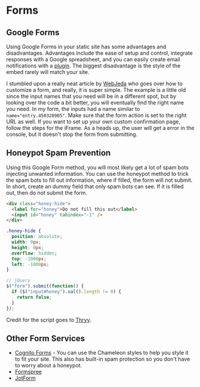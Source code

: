 # Forms

## Google Forms

Using Google Forms in your static site has some advantages and disadvantages. Advantages include the ease of setup and control, integrate responses with a Google spreadsheet, and you can easily create email notifications with a [plugin](https://workspace.google.com/u/0/marketplace/app/email_notifications_for_google_forms/984866591130?hl=en&pann=forms_addon_widget). The biggest disadvantage is the style of the embed rarely will match your site. 

I stumbled upon a really neat article by [WebJeda](https://blog.webjeda.com/google-form-customize/) who goes over how to customize a form, and really, it is super simple. The example is a little old since the input names that you need will be in a different spot, but by looking over the code a bit better, you will eventually find the right name you need. In my form, the inputs had a name similar to `name="entry.450328905"`. Make sure that the form action is set to the right URL as well. If you want to set up your own custom confirmation page, follow the steps for the iFrame. As a heads up, the user will get a error in the console, but it doesn't stop the form from submitting.

## Honeypot Spam Prevention

Using this Google Form method, you will most likely get a lot of spam bots injecting unwanted information. You can use the honeypot method to trick the spam bots to fill out information, where if filled, the form will not submit. In short, create an dummy field that only spam bots can see. If it is filled out, then do not submit the form.

```html
<div class="honey-hide">
  <label for="honey">Do not fill this out</label>
  <input id="honey" tabindex="-1" />
</div>
```

```css
.honey-hide {
  position: absolute;
  width: 0px;
  height: 0px;
  overflow: hidden;
  top: -1000px;
  left: -1000px;
}
```

```js
// jQuery
$("form").submit(function() {
  if ($("input#honey").val().length != 0) {
    return false;
  }
});
```

Credit for the script goes to [Thryv](https://www.thryv.com/blog/honeypot-technique/).

## Other Form Services

- [Cognito Forms](https://www.cognitoforms.com/) - You can use the Chameleon styles to help you style it to fit your site. This also has built-in spam protection so you don't have to worry about a honeypot.
- [Formspree](https://formspree.io/)
- [JotForm](https://www.jotform.com/)